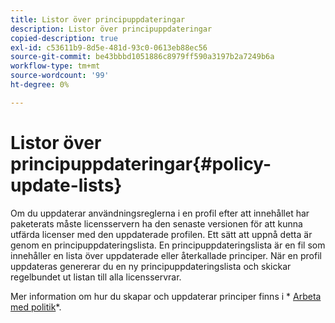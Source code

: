 ```yaml
---
title: Listor över principuppdateringar
description: Listor över principuppdateringar
copied-description: true
exl-id: c53611b9-8d5e-481d-93c0-0613eb88ec56
source-git-commit: be43bbbd1051886c8979ff590a3197b2a7249b6a
workflow-type: tm+mt
source-wordcount: '99'
ht-degree: 0%

---
```


# Listor över principuppdateringar{#policy-update-lists}

Om du uppdaterar användningsreglerna i en profil efter att innehållet har paketerats måste licensservern ha den senaste versionen för att kunna utfärda licenser med den uppdaterade profilen. Ett sätt att uppnå detta är genom en principuppdateringslista. En principuppdateringslista är en fil som innehåller en lista över uppdaterade eller återkallade principer. När en profil uppdateras genererar du en ny principuppdateringslista och skickar regelbundet ut listan till alla licensservrar.

Mer information om hur du skapar och uppdaterar principer finns i * [Arbeta med politik](../../aaxs-protecting-content/content-working-with-policies/content-working-with-policies-overview.md)*.
